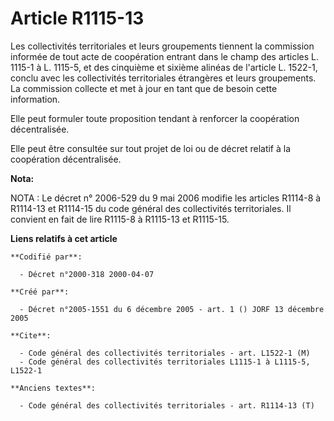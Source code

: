 # Article R1115-13

Les collectivités territoriales et leurs groupements tiennent la commission informée de tout acte de coopération entrant dans
le champ des articles L. 1115-1 à L. 1115-5, et des cinquième et sixième alinéas de l'article L. 1522-1, conclu avec les
collectivités territoriales étrangères et leurs groupements. La commission collecte et met à jour en tant que de besoin cette
information.

Elle peut formuler toute proposition tendant à renforcer la coopération décentralisée.

Elle peut être consultée sur tout projet de loi ou de décret relatif à la coopération décentralisée.

**Nota:**

NOTA : Le décret n° 2006-529 du 9 mai 2006 modifie les articles R1114-8 à R1114-13 et R1114-15 du code général des
collectivités territoriales. Il convient en fait de lire R1115-8 à R1115-13 et R1115-15.

**Liens relatifs à cet article**

	**Codifié par**:

	  - Décret n°2000-318 2000-04-07

	**Créé par**:

	  - Décret n°2005-1551 du 6 décembre 2005 - art. 1 () JORF 13 décembre 2005

	**Cite**:

	  - Code général des collectivités territoriales - art. L1522-1 (M)
	  - Code général des collectivités territoriales L1115-1 à L1115-5, L1522-1

	**Anciens textes**:

	  - Code général des collectivités territoriales - art. R1114-13 (T)
